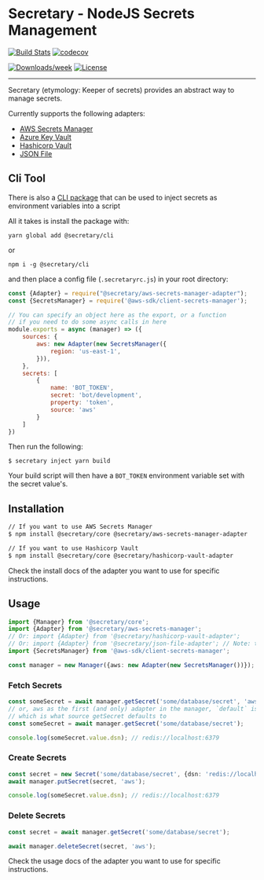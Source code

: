 # Secretary - NodeJS Secrets Management

[![Build Stats](https://img.shields.io/github/actions/workflow/status/secretary/node/monorepo?branch=master&style=for-the-badge)](https://github.com/secretary/node)
[![codecov](https://img.shields.io/codecov/c/github/secretary/node?style=for-the-badge)](https://codecov.io/gh/secretary/node)

[![Downloads/week](https://img.shields.io/npm/dm/@secretary/core?style=for-the-badge)](https://npmjs.org/package/secretary/node)
[![License](https://img.shields.io/npm/l/@secretary/core.svg?style=for-the-badge)](https://github.com/secretary/node/blob/master/package.json)

___

Secretary (etymology: Keeper of secrets) provides an abstract way to manage secrets.

Currently supports the following adapters:

* [AWS Secrets Manager](https://github.com/secretary/node/tree/master/packages/aws-secrets-manager-adapter)
* [Azure Key Vault](https://github.com/secretary/node/tree/master/packages/azure-key-vault-adapter)
* [Hashicorp Vault](https://github.com/secretary/node/tree/master/packages/hashicorp-vault-adater)
* [JSON File](https://github.com/secretary/node/tree/master/packages/json-file-adapter)

## Cli Tool

There is also a [CLI package](https://github.com/secretary/node/tree/master/packages/cli) that can be used to inject
secrets as environment variables into a script

All it takes is install the package with:

```shell
yarn global add @secretary/cli
```

or

```shell
npm i -g @secretary/cli
```

and then place a config file (`.secretaryrc.js`) in your root directory:

```javascript
const {Adapter} = require("@secretary/aws-secrets-manager-adapter");
const {SecretsManager} = require('@aws-sdk/client-secrets-manager');

// You can specify an object here as the export, or a function
// if you need to do some async calls in here
module.exports = async (manager) => ({
    sources: {
        aws: new Adapter(new SecretsManager({
            region: 'us-east-1',
        })),
    },
    secrets: [
        {
            name: 'BOT_TOKEN',
            secret: 'bot/development',
            property: 'token',
            source: 'aws'
        }
    ]
})

```

Then run the following:

```shell
$ secretary inject yarn build
```

Your build script will then have a `BOT_TOKEN` environment variable set with the secret value's.

## Installation

```bash
// If you want to use AWS Secrets Manager
$ npm install @secretary/core @secretary/aws-secrets-manager-adapter

// If you want to use Hashicorp Vault
$ npm install @secretary/core @secretary/hashicorp-vault-adapter
```

Check the install docs of the adapter you want to use for specific instructions.

## Usage

```typescript
import {Manager} from '@secretary/core';
import {Adapter} from '@secretary/aws-secrets-manager';
// Or: import {Adapter} from '@secretary/hashicorp-vault-adapter';
// Or: import {Adapter} from '@secretary/json-file-adapter'; // Note: this is not for production
import {SecretsManager} from '@aws-sdk/client-secrets-manager';

const manager = new Manager({aws: new Adapter(new SecretsManager())});
```

### Fetch Secrets

```typescript
const someSecret = await manager.getSecret('some/database/secret', 'aws');
// or, aws as the first (and only) adapter in the manager, `default` is another key that works,
// which is what source getSecret defaults to
const someSecret = await manager.getSecret('some/database/secret');

console.log(someSecret.value.dsn); // redis://localhost:6379
```

### Create Secrets

```typescript
const secret = new Secret('some/database/secret', {dsn: 'redis://localhost:6379'});
await manager.putSecret(secret, 'aws');

console.log(someSecret.value.dsn); // redis://localhost:6379
```

### Delete Secrets

```typescript
const secret = await manager.getSecret('some/database/secret');

await manager.deleteSecret(secret, 'aws');
```

Check the usage docs of the adapter you want to use for specific instructions.
